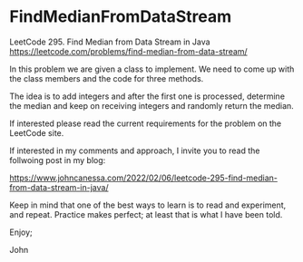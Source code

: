 # FindMedianFromDataStream
LeetCode 295. Find Median from Data Stream in Java
https://leetcode.com/problems/find-median-from-data-stream/

In this problem we are given a class to implement.
We need to come up with the class members and the code
for three methods.

The idea is to add integers and after the first one is 
processed, determine the median and keep on receiving
integers and randomly return the median.

If interested please read the current requirements for
the problem on the LeetCode site.

If interested in my comments and approach, I invite you 
to read the follwoing post in my blog:

https://www.johncanessa.com/2022/02/06/leetcode-295-find-median-from-data-stream-in-java/

Keep in mind that one of the best ways to learn is to read
and experiment, and repeat. Practice makes perfect; at least
that is what I have been told.

Enjoy;

John
